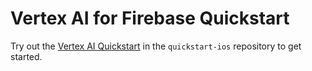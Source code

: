 # Vertex AI for Firebase Quickstart
 
 Try out the
 [Vertex AI Quickstart](https://github.com/firebase/quickstart-ios/tree/main/vertexai)
 in the `quickstart-ios` repository to get started.
